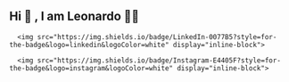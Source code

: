 
<h2>Hi 👋 , I am Leonardo 👨‍💻 </h2> 


      <img src="https://img.shields.io/badge/LinkedIn-0077B5?style=for-the-badge&logo=linkedin&logoColor=white" display="inline-block">

      <img src="https://img.shields.io/badge/Instagram-E4405F?style=for-the-badge&logo=instagram&logoColor=white" display="inline-block">

 
